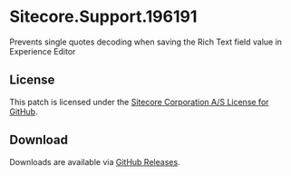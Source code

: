 # Sitecore.Support.196191
Prevents single quotes decoding when saving the Rich Text field value in Experience Editor

## License  
This patch is licensed under the [Sitecore Corporation A/S License for GitHub](https://github.com/sitecoresupport/Sitecore.Support.196191/blob/master/LICENSE).  

## Download  
Downloads are available via [GitHub Releases](https://github.com/sitecoresupport/Sitecore.Support.196191/releases).  

